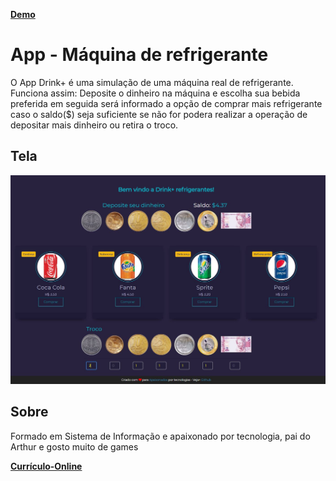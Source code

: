 **[Demo](https://drink-refrigerante.netlify.app/?target=_blank)**

# App - Máquina de refrigerante

O App Drink+ é uma simulação de uma máquina real de refrigerante. Funciona assim: Deposite o dinheiro na máquina e escolha sua bebida preferida em seguida será informado a opção de comprar mais refrigerante caso o saldo($) seja suficiente se não for podera realizar a operação de depositar mais dinheiro ou retira o troco. 

## Tela

![Tela](https://github.com/Wesley-Silva/Drink/blob/main/img/tela.JPG)

## Sobre

Formado em Sistema de Informação e apaixonado por tecnologia, pai do Arthur e gosto muito de games

**[Currículo-Online](https://wesleysilva.netlify.app/?target=_blank)**
